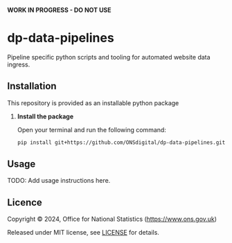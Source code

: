**WORK IN PROGRESS - DO NOT USE**

# dp-data-pipelines

Pipeline specific python scripts and tooling for automated website data ingress.

## Installation
This repository is provided as an installable python package

1. **Install the package**

    Open your terminal and run the following command:

    ```bash
    pip install git+https://github.com/ONSdigital/dp-data-pipelines.git
    ```

## Usage

TODO: Add usage instructions here.

Licence
-------

Copyright ©‎ 2024, Office for National Statistics (https://www.ons.gov.uk)

Released under MIT license, see [LICENSE](LICENSE) for details.